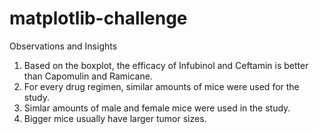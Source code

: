 # matplotlib-challenge

Observations and Insights
1. Based on the boxplot, the efficacy of Infubinol and Ceftamin is better than Capomulin and Ramicane.
2. For every drug regimen, similar amounts of mice were used for the study.
3. Simlar amounts of male and female mice were used in the study.
4. Bigger mice usually have larger tumor sizes.